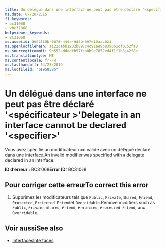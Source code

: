 ```yaml
---
title: Un délégué dans une interface ne peut pas être déclaré '<specifier>'
ms.date: 07/20/2015
f1_keywords:
- bc31068
- vbc31068
helpviewer_keywords:
- BC31068
ms.assetid: 5d62515b-0678-449a-983b-697e15aac621
ms.openlocfilehash: a122cebb1232b898c4c91ae9b8396b1cf00b2fa8
ms.sourcegitcommit: 9b552addadfb57fab0b9e7852ed4f1f1b8a42f8e
ms.translationtype: MT
ms.contentlocale: fr-FR
ms.lasthandoff: 04/23/2019
ms.locfileid: "61958585"
---
```

# <a name="delegate-in-an-interface-cannot-be-declared-specifier"></a><span data-ttu-id="e7101-102">Un délégué dans une interface ne peut pas être déclaré '\<spécificateur >'</span><span class="sxs-lookup"><span data-stu-id="e7101-102">Delegate in an interface cannot be declared '\<specifier>'</span></span>
<span data-ttu-id="e7101-103">Vous avez spécifié un modificateur non valide avec un délégué déclaré dans une interface.</span><span class="sxs-lookup"><span data-stu-id="e7101-103">An invalid modifier was specified with a delegate declared in an interface.</span></span>  
  
 <span data-ttu-id="e7101-104">**ID d’erreur :** BC31068</span><span class="sxs-lookup"><span data-stu-id="e7101-104">**Error ID:** BC31068</span></span>  
  
## <a name="to-correct-this-error"></a><span data-ttu-id="e7101-105">Pour corriger cette erreur</span><span class="sxs-lookup"><span data-stu-id="e7101-105">To correct this error</span></span>  
  
1. <span data-ttu-id="e7101-106">Supprimez les modificateurs tels que `Public`, `Private`, `Shared`, `Friend`, `Protected`, `Protected Friend`et `Overridable`.</span><span class="sxs-lookup"><span data-stu-id="e7101-106">Remove modifiers such as `Public`, `Private`, `Shared`, `Friend`, `Protected`, `Protected Friend`, and `Overridable`.</span></span>  
  
## <a name="see-also"></a><span data-ttu-id="e7101-107">Voir aussi</span><span class="sxs-lookup"><span data-stu-id="e7101-107">See also</span></span>

- [<span data-ttu-id="e7101-108">Interfaces</span><span class="sxs-lookup"><span data-stu-id="e7101-108">Interfaces</span></span>](../../visual-basic/programming-guide/language-features/interfaces/index.md)
